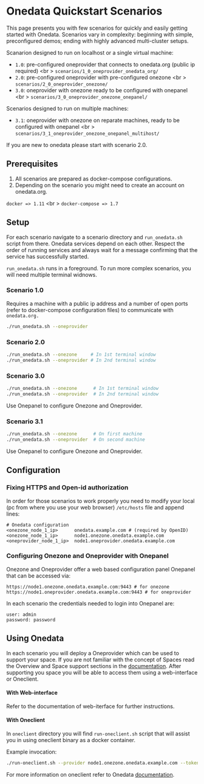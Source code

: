 # Onedata Quickstart Scenarios

This page presents you with few scenarios for quickly and easily getting started with Onedata. 
Scenarios vary in complexity: beginning with simple, preconfigured demos; ending with highly advanced multi-cluster setups.


Scanarion designed to run on localhost or a single virtual machine:

- `1.0`: pre-configured oneprovider that connects to onedata.org (public ip required) <br \>
    `scenarios/1_0_oneprovider_onedata_org/`
- `2.0`: pre-configured oneprovider with pre-configured onezone <br \>
    `scenarios/2_0_oneprovider_onezone/`
- `3.0`: oneprovider with onezone ready to be configured with onepanel <br \>
    `scenarios/3_0_oneprovider_onezone_onepanel/`

Scenarios designed to run on multiple machines:

- `3.1`: oneprovider with onezone on reparate machines, ready to be configured with onepanel <br \>
    `scenarios/3_1_oneprovider_onezone_onepanel_multihost/`

If you are new to onedata please start with scenario 2.0. 

## Prerequisites

1. All scenarios are prepared as docker-compose configurations.
2. Depending on the scenario you might need to create an account on onedata.org.

`docker => 1.11` <br \>
`docker-compose => 1.7`

## Setup

For each scenario navigate to a scenario directory and `run_onedata.sh` script from there.
Onedata services depend on each other. Respect the order of running services and always wait for a message confirming that the service has successfully started.

`run_onedata.sh` runs in a foreground. To run more complex scenarios, you will need multiple terminal widnows.
### Scenario 1.0

Requires a machine with a public ip address and a number of open ports (refer to docker-compose configuration files) to communicate with `onedata.org.`

```bash
./run_onedata.sh --oneprovider
```

### Scenario 2.0

```bash
./run_onedata.sh --onezone     # In 1st terminal window
./run_onedata.sh --oneprovider # In 2nd terminal window
```

### Scenario 3.0

```bash
./run_onedata.sh --onezone      # In 1st terminal window
./run_onedata.sh --oneprovider  # In 2nd terminal window
```

Use Onepanel to configure Onezone and Oneprovider.

### Scenario 3.1

```bash
./run_onedata.sh --onezone      # On first machine
./run_onedata.sh --oneprovider  # On second machine
```

Use Onepanel to configure Onezone and Oneprovider.


## Configuration

### Fixing HTTPS and Open-id authorization

In order for those scenarios to work properly you need to modify your local (pc from where you use your web browser) `/etc/hosts` file and append lines:

```
# Onedata configuration
<onezone_node_1_ip>      onedata.example.com # (required by OpenID)
<onezone_node_1_ip>      node1.onezone.onedata.example.com
<oneprovider_node_1_ip>  node1.oneprovider.onedata.example.com
```

### Configuring Onezone and Oneprovider with Onepanel

Onezone and Oneprovider offer a web based configuration panel Onepanel that can be accessed via: 

```
https://node1.onezone.onedata.example.com:9443 # for onezone
https://node1.oneprovider.onedata.example.com:9443 # for oneprovider
```
In each scenario the credentials needed to login into Onepanel are:

```
user: admin
password: password
```

## Using Onedata
In each scenario you will deploy a Oneprovider which can be used to support your space. If you are not familiar with the concept of Spaces read the Overview and Space support sections in the [documentation](https://onedata.org/documentation). After supporting you space you will be able to access them using a web-interface or Oneclient.

#### With Web-interface
Refer to the documentation of web-iterface for further instructions.

#### With Oneclient
In `oneclient` directory you will find `run-oneclient.sh` script that will assist you in using oneclient binary as a docker container. 

Example invocation:

```bash
./run-oneclient.sh --provider node1.onezone.onedata.example.com --token '_Us_MYaSD80YgPpcKfVSLP-Mz3TIqmN1q1vb3qFJ'
```

For more information on oneclient refer to Onedata  [documentation](https://onedata.org/documentation).
